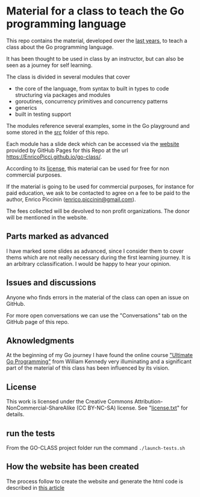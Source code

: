 # Material for a class to teach the Go programming language

This repo contains the material, developed over the [last years](./background.md), to teach a class about the Go programming language.

It has been thought to be used in class by an instructor, but can also be seen as a journey for self learning.

The class is divided in several modules that cover

- the core of the language, from syntax to built in types to code structuring via packages and modules
- goroutines, concurrency primitives and concurrency patterns
- generics
- built in testing support

The modules reference several examples, some in the Go playground and some stored in the [src](./src/) folder of this repo.

Each module has a slide deck which can be accessed via the [website](https://EnricoPicci.github.io/go-class/) provided by GitHub Pages for this Repo at the url https://EnricoPicci.github.io/go-class/.

According to its [license](./LICENSE.txt), this material can be used for free for non commercial purposes.

If the material is going to be used for commercial purposes, for instance for paid education, we ask to be contacted to agree on a fee to be paid to the author, Enrico Piccinin (enrico.piccinin@gmail.com).

The fees collected will be devolved to non profit organizations. The donor will be mentioned in the website.

## Parts marked as advanced

I have marked some slides as advanced, since I consider them to cover thems which are not really necessary during the first learning journey. It is an arbitrary cclassification. I would be happy to hear your opinion.

## Issues and discussions

Anyone who finds errors in the material of the class can open an issue on GitHub.

For more open conversations we can use the "Conversations" tab on the GitHub page of this repo.

## Aknowledgments

At the beginning of my Go journey I have found the online course ["Ultimate Go Programming"](https://www.oreilly.com/library/view/ultimate-go-programming/9780135261651/) from William Kennedy very illuminating and a significant part of the material of this class has been influenced by its vision.

## License

This work is licensed under the Creative Commons Attribution-NonCommercial-ShareAlike (CC BY-NC-SA) license. See "[license.txt](./LICENSE.txt)" for details.

## run the tests

From the GO-CLASS project folder run the command
`./launch-tests.sh`

## How the website has been created

The process follow to create the website and generate the html code is described in [this article](https://betterprogramming.pub/building-a-static-website-integrating-github-pages-and-google-slides-a0fd65e14317)

